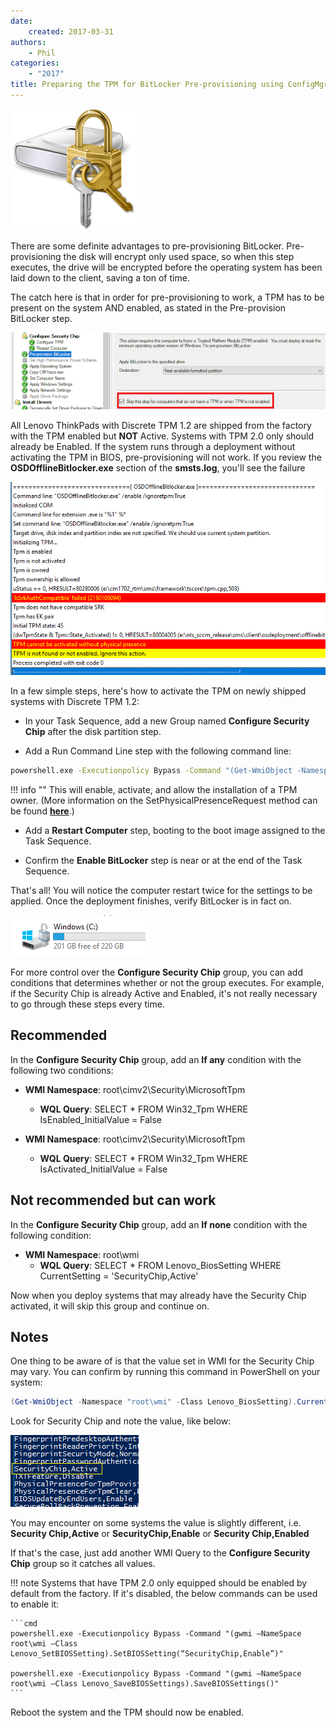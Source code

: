 ```yaml
---
date:
    created: 2017-03-31
authors:
    - Phil
categories:
    - "2017"
title: Preparing the TPM for BitLocker Pre-provisioning using ConfigMgr
---
```


![](\img/2017/tpm_pre_provision/bitlocker.jpg)

There are some definite advantages to pre-provisioning BitLocker. Pre-provisioning the disk will encrypt only used space, so when this step executes, the drive will be encrypted before the operating system has been laid down to the client, saving a ton of time.

The catch here is that in order for pre-provisioning to work, a TPM has to be present on the system AND enabled, as stated in the Pre-provision BitLocker step.
<!-- more -->

![](\img/2017/tpm_pre_provision/image1.jpg)

All Lenovo ThinkPads with Discrete TPM 1.2 are shipped from the factory with the TPM enabled but **NOT** Active. Systems with TPM 2.0 only should already be Enabled. If the system runs through a deployment without activating the TPM in BIOS, pre-provisioning will not work. If you review the **OSDOfflineBitlocker.exe** section of the **smsts.log**, you'll see the failure

![](\img/2017/tpm_pre_provision/image2.jpg)

In a few simple steps, here's how to activate the TPM on newly shipped systems with Discrete TPM 1.2:

- In your Task Sequence, add a new Group named **Configure Security Chip** after the disk partition step.

- Add a Run Command Line step with the following command line:

```cmd
powershell.exe -Executionpolicy Bypass -Command "(Get-WmiObject -Namespace "root\CIMV2\Security\MicrosoftTpm" -Class Win32_TPM).SetPhysicalPresenceRequest(10)"
```

!!! info ""
    This will enable, activate, and allow the installation of a TPM owner.  (More information on the SetPhysicalPresenceRequest method can be found [**here**](https://msdn.microsoft.com/en-us/library/aa376478(v=vs.85).aspx).)

- Add a **Restart Computer** step, booting to the boot image assigned to the Task Sequence.

- Confirm the **Enable BitLocker** step is near or at the end of the Task Sequence.

That's all! You will notice the computer restart twice for the settings to be applied. Once the deployment finishes, verify BitLocker is in fact on.

![](\img/2017/tpm_pre_provision/image3.jpg)

For more control over the **Configure Security Chip** group, you can add conditions that determines whether or not the group executes. For example, if the Security Chip is already Active and Enabled, it's not really necessary to go through these steps every time.

## Recommended

In the **Configure Security Chip** group, add an **If any** condition with the following two conditions:

- **WMI Namespace**: root\cimv2\Security\MicrosoftTpm
  - **WQL Query**: SELECT * FROM Win32_Tpm WHERE IsEnabled_InitialValue = False

- **WMI Namespace**: root\cimv2\Security\MicrosoftTpm
  - **WQL Query**: SELECT * FROM Win32_Tpm WHERE IsActivated_InitialValue = False

## Not recommended but can work

In the **Configure Security Chip** group, add an **If none** condition with the following condition:

- **WMI Namespace**: root\wmi
  - **WQL Query**: SELECT * FROM Lenovo_BiosSetting WHERE CurrentSetting = 'SecurityChip,Active'

Now when you deploy systems that may already have the Security Chip activated, it will skip this group and continue on.

## Notes

One thing to be aware of is that the value set in WMI for the Security Chip may vary. You can confirm by running this command in PowerShell on your system:

```powershell
(Get-WmiObject -Namespace "root\wmi" -Class Lenovo_BiosSetting).CurrentSetting
```

Look for Security Chip and note the value, like below:

![](\img/2017/tpm_pre_provision/image4.jpg)

You may encounter on some systems the value is slightly different, i.e. **Security Chip,Active** or **SecurityChip,Enable** or **Security Chip,Enabled**

If that's the case, just add another WMI Query to the **Configure Security Chip** group so it catches all values.

!!! note
    Systems that have TPM 2.0 only equipped should be enabled by default from the factory. If it's disabled, the below commands can be used to enable it:

    ```cmd
    powershell.exe -Executionpolicy Bypass -Command "(gwmi –NameSpace root\wmi –Class Lenovo_SetBIOSSetting).SetBIOSSetting(“SecurityChip,Enable”)"
  
    powershell.exe -Executionpolicy Bypass -Command "(gwmi –NameSpace root\wmi –Class Lenovo_SaveBIOSSettings).SaveBIOSSettings()"
    ```

Reboot the system and the TPM should now be enabled.

